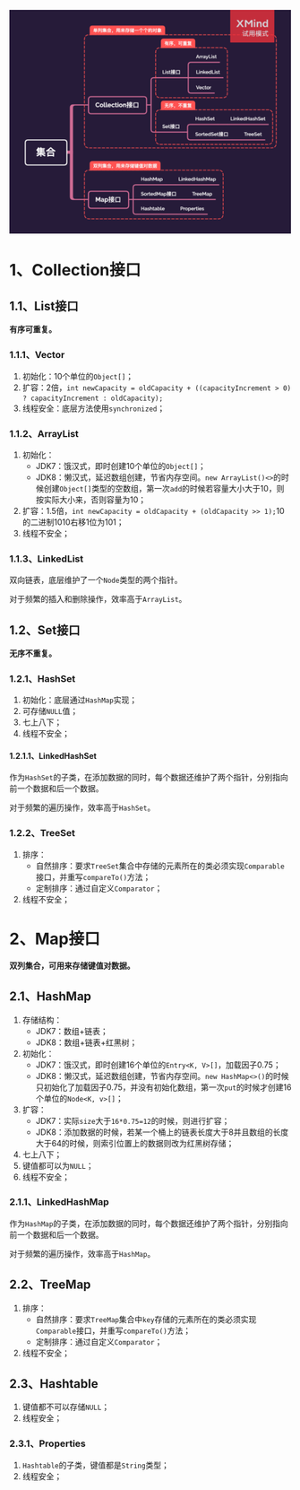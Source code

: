 ![image-20230305093653381](./assets/image-20230305093653381.png)

# 1、Collection接口

## 1.1、List接口

**有序可重复。**

### 1.1.1、Vector

1. 初始化：10个单位的`Object[]`；
2. 扩容：2倍，`int newCapacity = oldCapacity + ((capacityIncrement > 0) ? capacityIncrement : oldCapacity);`
3. 线程安全：底层方法使用`synchronized`；

### 1.1.2、ArrayList

1. 初始化：
   - JDK7：饿汉式，即时创建10个单位的`Object[]`；
   - JDK8：懒汉式，延迟数组创建，节省内存空间。`new ArrayList()<>`的时候创建`Object[]`类型的空数组，第一次`add`的时候若容量大小大于10，则按实际大小来，否则容量为10；
2. 扩容：1.5倍，`int newCapacity = oldCapacity + (oldCapacity >> 1);`10的二进制1010右移1位为101；
3. 线程不安全；

### 1.1.3、LinkedList

双向链表，底层维护了一个`Node`类型的两个指针。

对于频繁的插入和删除操作，效率高于`ArrayList`。

## 1.2、Set接口

**无序不重复。**

### 1.2.1、HashSet

1. 初始化：底层通过`HashMap`实现；
2. 可存储`NULL`值；
3. 七上八下；
4. 线程不安全；

#### 1.2.1.1、LinkedHashSet

作为`HashSet`的子类，在添加数据的同时，每个数据还维护了两个指针，分别指向前一个数据和后一个数据。

对于频繁的遍历操作，效率高于`HashSet`。

### 1.2.2、TreeSet

1. 排序：
   - 自然排序：要求`TreeSet`集合中存储的元素所在的类必须实现`Comparable`接口，并重写`compareTo()`方法；
   - 定制排序：通过自定义`Comparator`；
2. 线程不安全；

# 2、Map接口

**双列集合，可用来存储键值对数据。**

## 2.1、HashMap

1. 存储结构：
   - JDK7：数组+链表；
   - JDK8：数组+链表+红黑树；
2. 初始化：
   - JDK7：饿汉式，即时创建16个单位的`Entry<K, V>[]`，加载因子0.75；
   - JDK8：懒汉式，延迟数组创建，节省内存空间。`new HashMap<>()`的时候只初始化了加载因子0.75，并没有初始化数组，第一次`put`的时候才创建16个单位的`Node<K, v>[]`；
3. 扩容：
   - JDK7：实际`size`大于`16*0.75=12`的时候，则进行扩容；
   - JDK8：添加数据的时候，若某一个桶上的链表长度大于8并且数组的长度大于64的时候，则索引位置上的数据则改为红黑树存储；
4. 七上八下；
5. 键值都可以为`NULL`；
6. 线程不安全；

### 2.1.1、LinkedHashMap

作为`HashMap`的子类，在添加数据的同时，每个数据还维护了两个指针，分别指向前一个数据和后一个数据。

对于频繁的遍历操作，效率高于`HashMap`。

## 2.2、TreeMap

1. 排序：
   - 自然排序：要求`TreeMap`集合中`key`存储的元素所在的类必须实现`Comparable`接口，并重写`compareTo()`方法；
   - 定制排序：通过自定义`Comparator`；
2. 线程不安全；

## 2.3、Hashtable

1. 键值都不可以存储`NULL`；
2. 线程安全；

### 2.3.1、Properties

1. `Hashtable`的子类，键值都是`String`类型；
2. 线程安全；